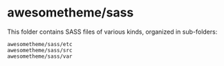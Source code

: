 # awesometheme/sass

This folder contains SASS files of various kinds, organized in sub-folders:

    awesometheme/sass/etc
    awesometheme/sass/src
    awesometheme/sass/var
